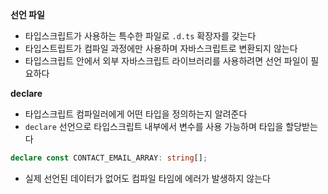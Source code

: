 **선언 파일**
- 타입스크립트가 사용하는 특수한 파일로 `.d.ts` 확장자를 갖는다
- 타입스트립트가 컴파일 과정에만 사용하며 자바스크립트로 변환되지 않는다
- 타입스크립트 안에서 외부 자바스크립트 라이브러리를 사용하려면 선언 파일이 필요하다

**declare**
- 타입스크립트 컴파일러에게 어떤 타입을 정의하는지 알려준다
- `declare` 선언으로 타입스크립트 내부에서 변수를 사용 가능하며 타입을 할당받는다

```typescript
declare const CONTACT_EMAIL_ARRAY: string[];
```
- 실제 선언된 데이터가 없어도 컴파일 타임에 에러가 발생하지 않는다
